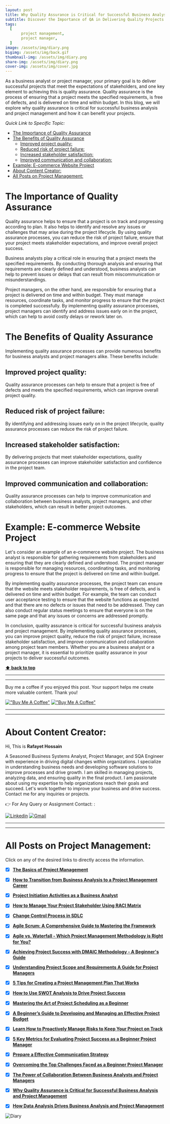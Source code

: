 ```yaml
---
layout: post
title: Why Quality Assurance is Critical for Successful Business Analysis and Project Management
subtitle: Discover the Importance of QA in Delivering Quality Projects on Time and Within Budget
tags:
  [
       project management,
       project manager,
  ]
image: /assets/img/diary.png
bigimg: /assets/img/back.gif
thumbnail-img: /assets/img/diary.png
share-img: /assets/img/diary.png
cover-img: /assets/img/cover.jpg
---
```


As a business analyst or project manager, your primary goal is to deliver successful projects that meet the expectations of stakeholders, and one key element to achieving this is quality assurance. Quality assurance is the process of ensuring that a project meets the specified requirements, is free of defects, and is delivered on time and within budget. In this blog, we will explore why quality assurance is critical for successful business analysis and project management and how it can benefit your projects.


_Quick Link to Specific Topic:_
- [The Importance of Quality Assurance](#the-importance-of-quality-assurance)
- [The Benefits of Quality Assurance](#the-benefits-of-quality-assurance)
  - [Improved project quality:](#improved-project-quality)
  - [Reduced risk of project failure:](#reduced-risk-of-project-failure)
  - [Increased stakeholder satisfaction:](#increased-stakeholder-satisfaction)
  - [Improved communication and collaboration:](#improved-communication-and-collaboration)
- [Example: E-commerce Website Project](#example-e-commerce-website-project)
- [About Content Creator:](#about-content-creator)
- [All Posts on Project Management:](#all-posts-on-project-management)



# The Importance of Quality Assurance

Quality assurance helps to ensure that a project is on track and progressing according to plan. It also helps to identify and resolve any issues or challenges that may arise during the project lifecycle. By using quality assurance processes, you can reduce the risk of project failure, ensure that your project meets stakeholder expectations, and improve overall project success.

Business analysts play a critical role in ensuring that a project meets the specified requirements. By conducting thorough analysis and ensuring that requirements are clearly defined and understood, business analysts can help to prevent issues or delays that can result from miscommunication or misunderstandings.

Project managers, on the other hand, are responsible for ensuring that a project is delivered on time and within budget. They must manage resources, coordinate tasks, and monitor progress to ensure that the project is completed successfully. By implementing quality assurance processes, project managers can identify and address issues early on in the project, which can help to avoid costly delays or rework later on.

# The Benefits of Quality Assurance

Implementing quality assurance processes can provide numerous benefits for business analysts and project managers alike. These benefits include:

## Improved project quality: 
Quality assurance processes can help to ensure that a project is free of defects and meets the specified requirements, which can improve overall project quality.

## Reduced risk of project failure: 
By identifying and addressing issues early on in the project lifecycle, quality assurance processes can reduce the risk of project failure.

## Increased stakeholder satisfaction: 
By delivering projects that meet stakeholder expectations, quality assurance processes can improve stakeholder satisfaction and confidence in the project team.

## Improved communication and collaboration:
Quality assurance processes can help to improve communication and collaboration between business analysts, project managers, and other stakeholders, which can result in better project outcomes.

# Example: E-commerce Website Project

Let's consider an example of an e-commerce website project. The business analyst is responsible for gathering requirements from stakeholders and ensuring that they are clearly defined and understood. The project manager is responsible for managing resources, coordinating tasks, and monitoring progress to ensure that the project is delivered on time and within budget.

By implementing quality assurance processes, the project team can ensure that the website meets stakeholder requirements, is free of defects, and is delivered on time and within budget. For example, the team can conduct user acceptance testing to ensure that the website functions as expected and that there are no defects or issues that need to be addressed. They can also conduct regular status meetings to ensure that everyone is on the same page and that any issues or concerns are addressed promptly.


In conclusion, quality assurance is critical for successful business analysis and project management. By implementing quality assurance processes, you can improve project quality, reduce the risk of project failure, increase stakeholder satisfaction, and improve communication and collaboration among project team members. Whether you are a business analyst or a project manager, it is essential to prioritize quality assurance in your projects to deliver successful outcomes.


**[⬆ back to top](#the-importance-of-quality-assurance)**


----------------------------------------------------------------------
----------------------------------------------------------------------


Buy me a coffee if you enjoyed this post. Your support helps me create more valuable content. Thank you!

[!["Buy Me A Coffee"](https://www.buymeacoffee.com/assets/img/custom_images/orange_img.png)](https://www.buymeacoffee.com/rafayetanalyst/) [!["Buy Me A Coffee"](https://www.buymeacoffee.com/assets/img/custom_images/orange_img.png)](https://www.buymeacoffee.com/rafayetanalyst/)
 
 






----------------------------------------------------------------------
----------------------------------------------------------------------

# About Content Creator: 


Hi, This is **Rafayet Hossain**

A Seasoned Business Systems Analyst, Project Manager, and SQA Engineer with experience in driving digital changes within organizations. I specialize in understanding business needs and developing software solutions to improve processes and drive growth. I am skilled in managing projects, analyzing data, and ensuring quality in the final product. I am passionate about using my expertise to help organizations reach their goals and succeed. Let's work together to improve your business and drive success. Contact me for any inquiries or projects.

 


👉 For Any Query or Assignment Contact: : 


[![Linkedin](https://img.shields.io/badge/-LinkedIn-blue?style=flat&logo=Linkedin&logoColor=white)](https://www.linkedin.com/in/rafayethossain/)
[![Gmail](https://img.shields.io/badge/-Gmail-c14438?style=flat&logo=Gmail&logoColor=white)](mailto:rafayet13@gmail.com)


----------------------------------------------------------------------
----------------------------------------------------------------------




# All Posts on Project Management:  

Click on any of the desired links to directly access the information.

- [x]  [**The Basics of Project Management**](https://rafayethossain.github.io/2022-11-11-Project-Management-Beginner's-Guide/)
- [x]  [**How to Transition from Business Analysis to a Project Management Career**](https://rafayethossain.github.io/2022-10-15-Transition-from-Business-Analysis-to-a-Project-Manager/)
- [x]  [**Project Initiation Activities as a Business Analyst**](https://rafayethossain.github.io/2019-02-07-Project-Initiation-Business-Analysis-Activities/)
- [x]  [**How to Manage Your Project Stakeholder Using RACI Matrix**](https://rafayethossain.github.io/2019-02-27-Stakeholder-Management-Business-Analyst/) 
- [x]  [**Change Control Process in SDLC**](https://rafayethossain.github.io/2019-07-07-Change-Control-Process-in-SDLC/)
- [x]  [**Agile Scrum: A Comprehensive Guide to Mastering the Framework**](https://rafayethossain.github.io/2022-11-11-Agile-Scrum-in-a-Nutshell/)
-  [x]  [**Agile vs. Waterfall - Which Project Management Methodology is Right for You?**](https://rafayethossain.github.io/2022-11-28-Agile-vs-Waterfall-Choosing-the-Right-Methodology-for-Your-Project/)
-  [x]  [**Achieving Project Success with DMAIC Methodology - A Beginner's Guide**](https://rafayethossain.github.io/2022-12-01-Achieving-Project-Success-with-DMAIC-Methodology/)
-  [x]  [**Understanding Project Scope and Requirements A Guide for Project Managers**](https://rafayethossain.github.io/2022-12-12-Understanding-Project-Scope-and-Requirements/)
-  [x]  [**5 Tips for Creating a Project Management Plan That Works**](https://rafayethossain.github.io/2022-12-14-Tips-for-Creating-a-Project-Management-Plan-that-Works/)
-  [x]  [**How to Use SWOT Analysis to Drive Project Success**](https://rafayethossain.github.io/2022-12-15-How-to-Conduct-a-SWOT-Analysis-for-Your-Project/)
-  [x]  [**Mastering the Art of Project Scheduling as a Beginner**](https://rafayethossain.github.io/2023-01-05-How-to-Develop-a-Project-Schedule-for-as-a-Beginner/)
-  [x]  [**A Beginner’s Guide to Developing and Managing an Effective Project Budget**](https://rafayethossain.github.io/2023-01-10-How-to-Develop-and-Manage-a-Project-Budget-for-as-a-Beginner/)
-  [x]  [**Learn How to Proactively Manage Risks to Keep Your Project on Track**](https://rafayethossain.github.io/2023-01-12-How-to-Identify-and-Manage-Project-Risk-as-a-Beginner/)
-  [x]  [**5 Key Metrics for Evaluating Project Success as a Beginner Project Manager**](https://rafayethossain.github.io/2023-01-14-How-to-Evaluate-Project-Sucess-as-a-Beginner/)
-  [x]  [**Prepare a Effective Communication Strategy**](https://rafayethossain.github.io/2023-01-18-Effective-Communcation-Strategies-for-Project-Manage-and-Business-Analyst/)
-  [x]  [**Overcoming the Top Challenges Faced as a Beginner Project Manager**](https://rafayethossain.github.io/2023-01-22-Top-Challenges-Faced-by-a-Beginner-Project-Manager/)
-  [x]  [**The Power of Collaboration Between Business Analysts and Project Managers**](https://rafayethossain.github.io/2023-01-24-The-Benefits-of-Collboration-Between-Business-Analyst-and-Project-Manager/)
-  [x]  [**Why Quality Assurance is Critical for Successful Business Analysis and Project Management**](https://rafayethossain.github.io/2023-01-28-The-Importance-of-Quality-Assurance-in-Business-Analysis-and-Project-Management/)
-  [x]  [**How Data Analysis Drives Business Analysis and Project Management**](https://rafayethossain.github.io/2023-01-30-The-Role-of-Data-Analysis-in-Business-Analysis-and-Project-Management/)


![Diary](/assets/img/diary.png "Diary")
